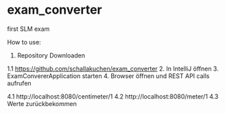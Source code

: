 # exam_converter
first SLM exam

How to use:
1. Repository Downloaden

1.1 https://github.com/schallakuchen/exam_converter
2. In IntelliJ öffnen
3. ExamConvererApplication starten
4. Browser öffnen und REST API calls aufrufen

4.1 http://localhost:8080/centimeter/1
4.2 http://localhost:8080/meter/1
4.3 Werte zurückbekommen

